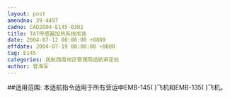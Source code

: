 ```yaml
---
layout: post
amendno: 39-4497
cadno: CAD2004-E145-03R1
title: TAT传感器加热系统改装
date: 2004-07-12 00:00:00 +0800
effdate: 2004-07-19 00:00:00 +0800
tag: E145
categories: 民航西南地区管理局适航审定处
author: 曾海军
---
```


##适用范围:
本适航指令适用于所有营运中EMB-145( )飞机和EMB-135( )飞机。

